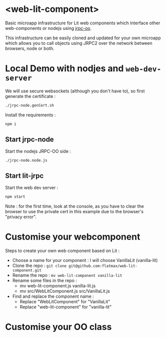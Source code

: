 # \<web-lit-component>
Basic microapp infrastructure for Lit web components which interface other web-components or nodejs using [jrpc-oo](https://github.com/flatmax/jrpc-oo).

This infrastructure can be easily cloned and updated for your own microapp which allows you to call objects using JRPC2 over the network between browsers, node or both.

# Local Demo with nodjes and `web-dev-server`

We will use secure websockets (although you don't have to), so first generate the certificate :
```bash
./jrpc-node.genCert.sh
```

Install the requirements :

```bash
npm i
```

## Start jrpc-node

Start the nodejs JRPC-OO side :

```
./jrpc-node.node.js
```

## Start lit-jrpc

Start the web dev server :

```bash
npm start
```

Note : for the first time, look at the console, as you have to clear the browser to use the private cert in this example due to the browser's "privacy error".

# Customise your webcomponent

Steps to create your own web component based on Lit :
* Choose a name for your component : I will choose VanillaLit (vanilla-lit)
* Clone the repo : ```git clone git@github.com:flatmax/web-lit-component.git```
* Rename the repo : ```mv web-lit-component vanilla-lit```
* Rename some files in the repo :
  * mv web-lit-component.js vanilla-lit.js
  * mv src/WebLitComponent.js src/VanillaLit.js
* Find and replace the component name :
  * Replace "WebLitComponent" for "VanillaLit"
  * Replace "web-lit-component" for "vanilla-lit"

# Customise your OO class

